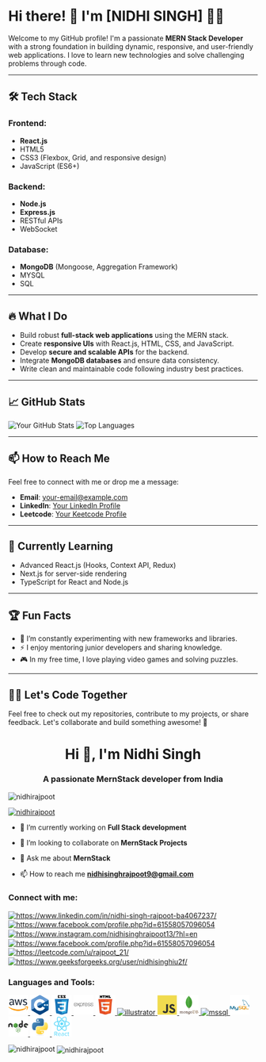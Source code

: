 # Hi there! 👋 I'm [NIDHI SINGH] 👨‍💻

Welcome to my GitHub profile! I'm a passionate **MERN Stack Developer** with a strong foundation in building dynamic, responsive, and user-friendly web applications. I love to learn new technologies and solve challenging problems through code.

---

## 🛠️ Tech Stack

### Frontend:
- **React.js**
- HTML5
- CSS3 (Flexbox, Grid, and responsive design)
- JavaScript (ES6+)

### Backend:
- **Node.js**
- **Express.js**
- RESTful APIs
- WebSocket

### Database:
- **MongoDB** (Mongoose, Aggregation Framework)
- MYSQL
- SQL

---

## 🔥 What I Do
- Build robust **full-stack web applications** using the MERN stack.
- Create **responsive UIs** with React.js, HTML, CSS, and JavaScript.
- Develop **secure and scalable APIs** for the backend.
- Integrate **MongoDB databases** and ensure data consistency.
- Write clean and maintainable code following industry best practices.

---

## 📈 GitHub Stats

![Your GitHub Stats](https://github-readme-stats.vercel.app/api?username=your-github-username&show_icons=true&theme=radical)
![Top Languages](https://github-readme-stats.vercel.app/api/top-langs/?username=your-github-username&layout=compact&theme=radical)

---

## 📫 How to Reach Me
Feel free to connect with me or drop me a message:

- **Email**: [your-email@example.com](nidhisinghrajpoot9@gmail.com)
- **LinkedIn**: [Your LinkedIn Profile](https://www.linkedin.com/in/nidhi-singh-rajpoot-ba4067237/)
- **Leetcode**: [Your Keetcode Profile](https://leetcode.com/u/rajpoot_21/)

---

## 🌱 Currently Learning
- Advanced React.js (Hooks, Context API, Redux)
- Next.js for server-side rendering
- TypeScript for React and Node.js

---

## 🏆 Fun Facts
- 🌟 I’m constantly experimenting with new frameworks and libraries.
- ⚡ I enjoy mentoring junior developers and sharing knowledge.
- 🎮 In my free time, I love playing video games and solving puzzles.

---

## 👨‍💻 Let's Code Together
Feel free to check out my repositories, contribute to my projects, or share feedback. Let's collaborate and build something awesome! 🚀

<h1 align="center">Hi 👋, I'm Nidhi Singh</h1>
<h3 align="center">A passionate MernStack developer from India</h3>

<p align="left"> <img src="https://komarev.com/ghpvc/?username=nidhirajpoot&label=Profile%20views&color=0e75b6&style=flat" alt="nidhirajpoot" /> </p>

<p align="left"> <a href="https://github.com/ryo-ma/github-profile-trophy"><img src="https://github-profile-trophy.vercel.app/?username=nidhirajpoot" alt="nidhirajpoot" /></a> </p>

- 🔭 I’m currently working on **Full Stack development**

- 👯 I’m looking to collaborate on **MernStack Projects**

- 💬 Ask me about **MernStack**

- 📫 How to reach me **nidhisinghrajpoot9@gmail.com**

<h3 align="left">Connect with me:</h3>
<p align="left">
<a href="https://linkedin.com/in/https://www.linkedin.com/in/nidhi-singh-rajpoot-" target="blank"><img align="center" src="https://raw.githubusercontent.com/rahuldkjain/github-profile-readme-generator/master/src/images/icons/Social/linked-in-alt.svg" alt="https://www.linkedin.com/in/nidhi-singh-rajpoot-ba4067237/" height="30" width="40" /></a>
<a href="https://fb.com/https://www.facebook.com/profile.php?id=61558057096054" target="blank"><img align="center" src="https://raw.githubusercontent.com/rahuldkjain/github-profile-readme-generator/master/src/images/icons/Social/facebook.svg" alt="https://www.facebook.com/profile.php?id=61558057096054" height="30" width="40" /></a>
<a href="https://instagram.com/https://www.instagram.com/nidhisinghrajpoot13/?hl=en" target="blank"><img align="center" src="https://raw.githubusercontent.com/rahuldkjain/github-profile-readme-generator/master/src/images/icons/Social/instagram.svg" alt="https://www.instagram.com/nidhisinghrajpoot13/?hl=en" height="30" width="40" /></a>
<a href="https://www.hackerrank.com/https://www.facebook.com/profile.php?id=61558057096054" target="blank"><img align="center" src="https://raw.githubusercontent.com/rahuldkjain/github-profile-readme-generator/master/src/images/icons/Social/hackerrank.svg" alt="https://www.facebook.com/profile.php?id=61558057096054" height="30" width="40" /></a>
<a href="https://www.leetcode.com/https://leetcode.com/u/rajpoot_21/" target="blank"><img align="center" src="https://raw.githubusercontent.com/rahuldkjain/github-profile-readme-generator/master/src/images/icons/Social/leet-code.svg" alt="https://leetcode.com/u/rajpoot_21/" height="30" width="40" /></a>
<a href="https://auth.geeksforgeeks.org/user/https://www.geeksforgeeks.org/user/nidhisinghiu2f/" target="blank"><img align="center" src="https://raw.githubusercontent.com/rahuldkjain/github-profile-readme-generator/master/src/images/icons/Social/geeks-for-geeks.svg" alt="https://www.geeksforgeeks.org/user/nidhisinghiu2f/" height="30" width="40" /></a>
</p>

<h3 align="left">Languages and Tools:</h3>
<p align="left"> <a href="https://aws.amazon.com" target="_blank" rel="noreferrer"> <img src="https://raw.githubusercontent.com/devicons/devicon/master/icons/amazonwebservices/amazonwebservices-original-wordmark.svg" alt="aws" width="40" height="40"/> </a> <a href="https://www.w3schools.com/cpp/" target="_blank" rel="noreferrer"> <img src="https://raw.githubusercontent.com/devicons/devicon/master/icons/cplusplus/cplusplus-original.svg" alt="cplusplus" width="40" height="40"/> </a> <a href="https://www.w3schools.com/css/" target="_blank" rel="noreferrer"> <img src="https://raw.githubusercontent.com/devicons/devicon/master/icons/css3/css3-original-wordmark.svg" alt="css3" width="40" height="40"/> </a> <a href="https://expressjs.com" target="_blank" rel="noreferrer"> <img src="https://raw.githubusercontent.com/devicons/devicon/master/icons/express/express-original-wordmark.svg" alt="express" width="40" height="40"/> </a> <a href="https://www.w3.org/html/" target="_blank" rel="noreferrer"> <img src="https://raw.githubusercontent.com/devicons/devicon/master/icons/html5/html5-original-wordmark.svg" alt="html5" width="40" height="40"/> </a> <a href="https://www.adobe.com/in/products/illustrator.html" target="_blank" rel="noreferrer"> <img src="https://www.vectorlogo.zone/logos/adobe_illustrator/adobe_illustrator-icon.svg" alt="illustrator" width="40" height="40"/> </a> <a href="https://developer.mozilla.org/en-US/docs/Web/JavaScript" target="_blank" rel="noreferrer"> <img src="https://raw.githubusercontent.com/devicons/devicon/master/icons/javascript/javascript-original.svg" alt="javascript" width="40" height="40"/> </a> <a href="https://www.mongodb.com/" target="_blank" rel="noreferrer"> <img src="https://raw.githubusercontent.com/devicons/devicon/master/icons/mongodb/mongodb-original-wordmark.svg" alt="mongodb" width="40" height="40"/> </a> <a href="https://www.microsoft.com/en-us/sql-server" target="_blank" rel="noreferrer"> <img src="https://www.svgrepo.com/show/303229/microsoft-sql-server-logo.svg" alt="mssql" width="40" height="40"/> </a> <a href="https://www.mysql.com/" target="_blank" rel="noreferrer"> <img src="https://raw.githubusercontent.com/devicons/devicon/master/icons/mysql/mysql-original-wordmark.svg" alt="mysql" width="40" height="40"/> </a> <a href="https://nodejs.org" target="_blank" rel="noreferrer"> <img src="https://raw.githubusercontent.com/devicons/devicon/master/icons/nodejs/nodejs-original-wordmark.svg" alt="nodejs" width="40" height="40"/> </a> <a href="https://www.python.org" target="_blank" rel="noreferrer"> <img src="https://raw.githubusercontent.com/devicons/devicon/master/icons/python/python-original.svg" alt="python" width="40" height="40"/> </a> <a href="https://reactjs.org/" target="_blank" rel="noreferrer"> <img src="https://raw.githubusercontent.com/devicons/devicon/master/icons/react/react-original-wordmark.svg" alt="react" width="40" height="40"/> </a> </p>

<p><img align="left" src="https://github-readme-stats.vercel.app/api/top-langs?username=nidhirajpoot&show_icons=true&locale=en&layout=compact" alt="nidhirajpoot" /></p>

<p>&nbsp;<img align="center" src="https://github-readme-stats.vercel.app/api?username=nidhirajpoot&show_icons=true&locale=en" alt="nidhirajpoot" /></p>
